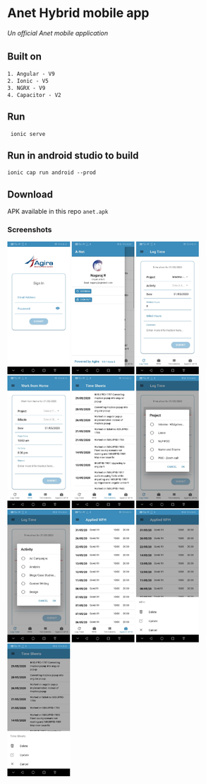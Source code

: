 # Anet Hybrid mobile app
 ###### Un official Anet mobile application
  
## Built on
    1. Angular - V9
    2. Ionic - V5
    3. NGRX - V9
    4. Capacitor - V2

## Run 

     ionic serve

## Run in android studio to build
    ionic cap run android --prod
  
## Download
  APK available in this repo `anet.apk`

### Screenshots

<Rows>
  <img src="screenshots/sign-in.jpeg" height="300em" />
  <img src="screenshots/menu.jpeg" height="300em" />
  <img src="screenshots/log-time.jpeg" height="300em" />
  <img src="screenshots/wfh.jpeg" height="300em" />
  <img src="screenshots/timesheets.jpeg" height="300em" />
  <img src="screenshots/popup.jpeg" height="300em" />
  <img src="screenshots/activity.jpeg" height="300em" />
  <img src="screenshots/applied-wfh.jpeg" height="300em" />
  <img src="screenshots/wfh-actions.jpeg" height="300em" />
  <img src="screenshots/timesheet-acctions.jpeg" height="300em" />
<Rows/>
